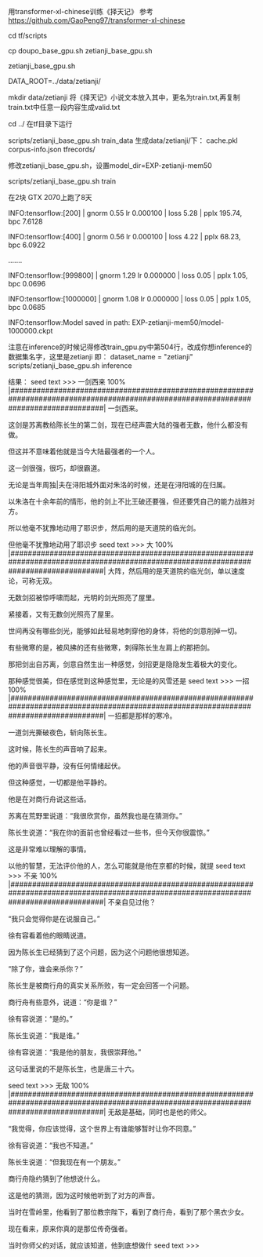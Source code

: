 用transformer-xl-chinese训练《择天记》
参考 https://github.com/GaoPeng97/transformer-xl-chinese

cd tf/scripts

cp doupo_base_gpu.sh zetianji_base_gpu.sh

zetianji_base_gpu.sh

DATA_ROOT=../data/zetianji/

mkdir data/zetianji
将《择天记》小说文本放入其中，更名为train.txt,再复制train.txt中任意一段内容生成valid.txt

cd ../  在tf目录下运行

scripts/zetianji_base_gpu.sh train_data
生成data/zetianji/下：
	cache.pkl
	corpus-info.json
	tfrecords/

修改zetianji_base_gpu.sh，设置model_dir=EXP-zetianji-mem50

scripts/zetianji_base_gpu.sh train

在2块 GTX 2070上跑了8天

INFO:tensorflow:[200] | gnorm 0.55 lr 0.000100 | loss 5.28 | pplx  195.74, bpc  7.6128

INFO:tensorflow:[400] | gnorm 0.56 lr 0.000100 | loss 4.22 | pplx   68.23, bpc  6.0922

.......

INFO:tensorflow:[999800] | gnorm 1.29 lr 0.000000 | loss 0.05 | pplx    1.05, bpc  0.0696

INFO:tensorflow:[1000000] | gnorm 1.08 lr 0.000000 | loss 0.05 | pplx    1.05, bpc  0.0685

INFO:tensorflow:Model saved in path: EXP-zetianji-mem50/model-1000000.ckpt


注意在inference的时候记得修改train_gpu.py中第504行，改成你想inference的数据集名字，这里是zetianji
即： dataset_name = "zetianji"
scripts/zetianji_base_gpu.sh inference

结果：
seed text >>> 一剑西来
100% |######################################################################################################################################|
一剑西来。

这剑是苏离教给陈长生的第二剑，现在已经声震大陆的强者无数，他什么都没有做。

但这并不意味着他就是当今大陆最强者的一个人。

这一剑很强，很巧，却很霸道。

无论是当年周独|夫在浔阳城外面对朱洛的时候，还是在浔阳城的在归属。

以朱洛在十余年前的情形，他的剑上不比王破还要强，但还要凭自己的能力战胜对方。

所以他毫不犹豫地动用了耶识步，然后用的是天道院的临光剑。

但他毫不犹豫地动用了耶识步
seed text >>> 大
100% |######################################################################################################################################|
大阵，然后用的是天道院的临光剑，单以速度论，可称无双。

无数剑招被惊呼啸而起，光明的剑光照亮了屋里。

紧接着，又有无数剑光照亮了屋里。

世间再没有哪些剑光，能够如此轻易地刺穿他的身体，将他的剑意削掉一切。

有些微寒的是，被风拂的还有些微寒，刺得陈长生左肩上的那把剑。

那把剑出自苏离，剑意自然生出一种感觉，剑招更是隐隐发生着极大的变化。

那种感觉很美，但在感觉到这种感觉里，无论是的风雪还是
seed text >>> 一招
100% |######################################################################################################################################|
一招都是那样的寒冷。

一道剑光撕破夜色，斩向陈长生。

这时候，陈长生的声音响了起来。

他的声音很平静，没有任何情绪起伏。

但这种感觉，一切都是他平静的。

他是在对商行舟说这些话。

苏离在荒野里说道：“我很欣赏你，虽然我也是在猜测你。”

陈长生说道：“我在你的面前也曾经看过一些书，但今天你很震惊。”

这是非常难以理解的事情。

以他的智慧，无法评价他的人，怎么可能就是他在京都的时候，就提
seed text >>> 不亲
100% |######################################################################################################################################|
不亲自见过他？

“我只会觉得你是在说服自己。”

徐有容看着他的眼睛说道。

因为陈长生已经猜到了这个问题，因为这个问题他很想知道。

“除了你，谁会来杀你？”

陈长生是被商行舟的真实关系所败，有一定会回答一个问题。

商行舟有些意外，说道：“你是谁？”

徐有容说道：“是的。”

陈长生说道：“我是谁。”

徐有容说道：“我是他的朋友，我很崇拜他。”

这句话里说的不是陈长生，也是唐三十六。


seed text >>> 无敌
100% |######################################################################################################################################|
无敌是基础，同时也是他的师父。

“我觉得，你应该觉得，这个世界上有谁能够暂时让你不同意。”

徐有容说道：“我也不知道。”

陈长生说道：“但我现在有一个朋友。”

商行舟隐约猜到了他想说什么。

这是他的猜测，因为这时候他听到了对方的声音。

当时在雪岭里，他看到了那位教宗陛下，看到了商行舟，看到了那个黑衣少女。

现在看来，原来你真的是那位传奇强者。

当时你师父的对话，就应该知道，他到底想做什
seed text >>> 

